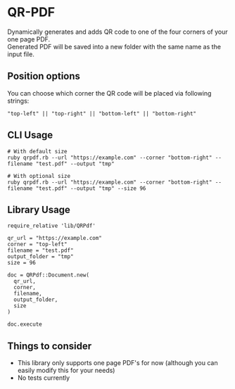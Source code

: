 # QR-PDF
Dynamically generates and adds QR code to one of the four corners of your one page PDF. 
<br>Generated PDF will be saved into a new folder with the same name as the input file.

## Position options
You can choose which corner the QR code will be placed via following strings:
```
"top-left" || "top-right" || "bottom-left" || "bottom-right"
```

## CLI Usage
```
# With default size
ruby qrpdf.rb --url "https://example.com" --corner "bottom-right" --filename "test.pdf" --output "tmp"

# With optional size
ruby qrpdf.rb --url "https://example.com" --corner "bottom-right" --filename "test.pdf" --output "tmp" --size 96 
```

## Library Usage
```
require_relative 'lib/QRPdf'

qr_url = "https://example.com"
corner = "top-left"
filename = "test.pdf"
output_folder = "tmp"
size = 96

doc = QRPdf::Document.new(
  qr_url,
  corner,
  filename,
  output_folder,
  size
)

doc.execute

```

## Things to consider
* This library only supports one page PDF's for now (although you can easily modify this for your needs) <br>
* No tests currently